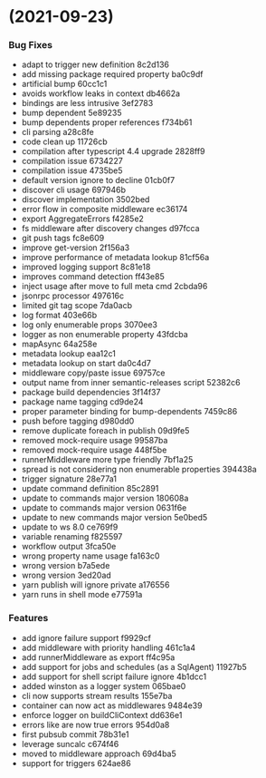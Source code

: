 #  (2021-09-23)


### Bug Fixes

* adapt to trigger new definition 8c2d136
* add missing package required property ba0c9df
* artificial bump 60cc1c1
* avoids workflow leaks in context db4662a
* bindings are less intrusive 3ef2783
* bump dependent 5e89235
* bump dependents proper references f734b61
* cli parsing a28c8fe
* code clean up 11726cb
* compilation after typescript 4.4 upgrade 2828ff9
* compilation issue 6734227
* compilation issue 4735be5
* default version ignore to decline 01cb0f7
* discover cli usage 697946b
* discover implementation 3502bed
* error flow in composite middleware ec36174
* export AggregateErrors f4285e2
* fs middleware after discovery changes d97fcca
* git push tags fc8e609
* improve get-version 2f156a3
* improve performance of metadata lookup 81cf56a
* improved logging support 8c81e18
* improves command detection ff43e85
* inject usage after move to full meta cmd 2cbda96
* jsonrpc processor 497616c
* limited git tag scope 7da0acb
* log format 403e66b
* log only enumerable props 3070ee3
* logger as non enumerable property 43fdcba
* mapAsync 64a258e
* metadata lookup eaa12c1
* metadata lookup on start da0c4d7
* middleware copy/paste issue 69757ce
* output name from inner semantic-releases script 52382c6
* package build dependencies 3f14f37
* package name tagging cd9de24
* proper parameter binding for bump-dependents 7459c86
* push before tagging d980dd0
* remove duplicate foreach in publish 09d9fe5
* removed mock-require usage 99587ba
* removed mock-require usage 448f5be
* runnerMiddleware more type friendly 7bf1a25
* spread is not considering non enumerable properties 394438a
* trigger signature 28e77a1
* update command definition 85c2891
* update to commands  major version 180608a
* update to commands major version 0631f6e
* update to new commands major version 5e0bed5
* update to ws 8.0 ce769f9
* variable renaming f825597
* workflow output 3fca50e
* wrong property name usage fa163c0
* wrong version b7a5ede
* wrong version 3ed20ad
* yarn publish will ignore private a176556
* yarn runs in shell mode e77591a


### Features

* add ignore failure support f9929cf
* add middleware with priority handling 461c1a4
* add runnerMiddleware as export ff4c95a
* add support for jobs and schedules (as a SqlAgent) 11927b5
* add support for shell script failure ignore 4b1dcc1
* added winston as a logger system 065bae0
* cli now supports stream results 155e7ba
* container can now act as middlewares 9484e39
* enforce logger on buildCliContext dd636e1
* errors like are now true errors 954d0a8
* first pubsub commit 78b31e1
* leverage suncalc c674f46
* moved to middleware approach 69d4ba5
* support for triggers 624ae86




